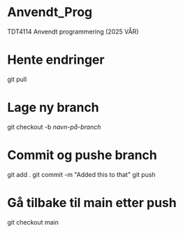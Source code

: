 # Anvendt_Prog
TDT4114 Anvendt programmering (2025 VÅR)


# Hente endringer
git pull


# Lage ny branch
git checkout -b *navn-på-branch*

# Commit og pushe branch
git add .
git commit -m "Added this to that"
git push

# Gå tilbake til main etter push
git checkout main